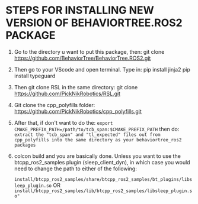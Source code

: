 # STEPS FOR INSTALLING NEW VERSION OF BEHAVIORTREE.ROS2 PACKAGE 

1) Go to the directory u want to put this package, then:
	git clone https://github.com/BehaviorTree/BehaviorTree.ROS2.git

2) Then go to your VScode and open terminal. Type in:
	pip install jinja2
	pip install typeguard

3) Then git clone RSL in the same directory:
	git clone https://github.com/PickNikRobotics/RSL.git
	
4) Git clone the cpp_polyfills folder:
	https://github.com/PickNikRobotics/cpp_polyfills.git

5) After that, if don't want to do the:
	`export CMAKE_PREFIX_PATH=/path/to/tcb_span:$CMAKE_PREFIX_PATH`
   then do:
   	`extract the "tcb_span" and "tl_expected" files out from cpp_polyfills into the same
   	directory as your behaviortree_ros2 packages`
   	
6) colcon build and you are basically done. Unless you want to use the btcpp_ros2_samples plugin (sleep_client_dyn), in which case you would need to change the path to either of the following:

	`install/btcpp_ros2_samples/share/btcpp_ros2_samples/bt_plugins/libsleep_plugin.so`
					OR
	`install/btcpp_ros2_samples/lib/btcpp_ros2_samples/libsleep_plugin.so"`
